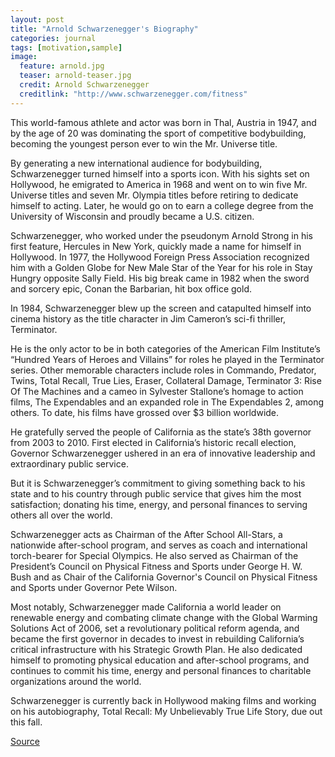 ```yaml
---
layout: post
title: "Arnold Schwarzenegger's Biography"
categories: journal
tags: [motivation,sample]
image:
  feature: arnold.jpg
  teaser: arnold-teaser.jpg
  credit: Arnold Schwarzenegger
  creditlink: "http://www.schwarzenegger.com/fitness"
---
```


This world-famous athlete and actor was born in Thal, Austria in 1947, and by the age of 20 was dominating the sport of competitive bodybuilding, becoming the youngest person ever to win the Mr. Universe title.

By generating a new international audience for bodybuilding, Schwarzenegger turned himself into a sports icon. With his sights set on Hollywood, he emigrated to America in 1968 and went on to win five Mr. Universe titles and seven Mr. Olympia titles before retiring to dedicate himself to acting. Later, he would go on to earn a college degree from the University of Wisconsin and proudly became a U.S. citizen.

Schwarzenegger, who worked under the pseudonym Arnold Strong in his first feature, Hercules in New York, quickly made a name for himself in Hollywood. In 1977, the Hollywood Foreign Press Association recognized him with a Golden Globe for New Male Star of the Year for his role in Stay Hungry opposite Sally Field. His big break came in 1982 when the sword and sorcery epic, Conan the Barbarian, hit box office gold.

In 1984, Schwarzenegger blew up the screen and catapulted himself into cinema history as the title character in Jim Cameron’s sci-fi thriller, Terminator.

He is the only actor to be in both categories of the American Film Institute’s “Hundred Years of Heroes and Villains” for roles he played in the Terminator series. Other memorable characters include roles in Commando, Predator, Twins, Total Recall, True Lies, Eraser, Collateral Damage, Terminator 3: Rise Of The Machines and a cameo in Sylvester Stallone’s homage to action films, The Expendables and an expanded role in The Expendables 2, among others. To date, his films have grossed over $3 billion worldwide.

He gratefully served the people of California as the state’s 38th governor from 2003 to 2010. First elected in California’s historic recall election, Governor Schwarzenegger ushered in an era of innovative leadership and extraordinary public service.

But it is Schwarzenegger’s commitment to giving something back to his state and to his country through public service that gives him the most satisfaction; donating his time, energy, and personal finances to serving others all over the world.

Schwarzenegger acts as Chairman of the After School All-Stars, a nationwide after-school program, and serves as coach and international torch-bearer for Special Olympics. He also served as Chairman of the President’s Council on Physical Fitness and Sports under George H. W. Bush and as Chair of the California Governor's Council on Physical Fitness and Sports under Governor Pete Wilson.

Most notably, Schwarzenegger made California a world leader on renewable energy and combating climate change with the Global Warming Solutions Act of 2006, set a revolutionary political reform agenda, and became the first governor in decades to invest in rebuilding California’s critical infrastructure with his Strategic Growth Plan. He also dedicated himself to promoting physical education and after-school programs, and continues to commit his time, energy and personal finances to charitable organizations around the world.

Schwarzenegger is currently back in Hollywood making films and working on his autobiography, Total Recall: My Unbelievably True Life Story, due out this fall.

<a href="http://www.schwarzenegger.com/bio">Source</a>
